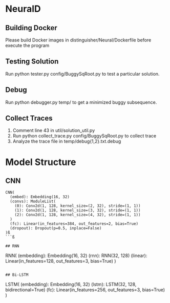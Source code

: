 # NeuralD

## Building Docker

Please build Docker images in distinguisher/Neural/Dockerfile before execute the program

## Testing Solution

Run python tester.py config/BuggySqRoot.py to test a particular solution.

## Debug

Run python debugger.py temp/ to get a minimized buggy subsequence.

## Collect Traces

1. Comment line 43 in util/solution_util.py
2. Run python collect_trace.py config/BuggySqRoot.py to collect trace
3. Analyze the trace file in temp/debug{1,2}.txt.debug


# Model Structure

## CNN

```
CNN(
  (embed): Embedding(16, 32)
  (convs): ModuleList(
    (0): Conv2d(1, 128, kernel_size=(2, 32), stride=(1, 1))
    (1): Conv2d(1, 128, kernel_size=(3, 32), stride=(1, 1))
    (2): Conv2d(1, 128, kernel_size=(4, 32), stride=(1, 1))
  )
  (fc): Linear(in_features=384, out_features=2, bias=True)
  (dropout): Dropout(p=0.5, inplace=False)
)ß
```ß

## RNN

```
RNN(
  (embedding): Embedding(16, 32)
  (rnn): RNN(32, 128)
  (linear): Linear(in_features=128, out_features=3, bias=True)
)
```

## Bi-LSTM

```
LSTM(
  (embedding): Embedding(16, 32)
  (lstm): LSTM(32, 128, bidirectional=True)
  (fc): Linear(in_features=256, out_features=3, bias=True)
)
```

